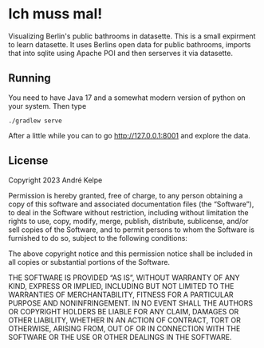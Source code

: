 # Ich muss mal!

Visualizing Berlin's public bathrooms in datasette. This is a small expirment
to learn datasette. It uses Berlins open data for public bathrooms, imports
that into sqlite using Apache POI and then serserves it via datasette.

## Running

You need to have Java 17 and a somewhat modern version of python on your system. Then type

```
./gradlew serve
```

After a little while you can to go http://127.0.0.1:8001 and explore the data.

## License 

Copyright 2023 André Kelpe

Permission is hereby granted, free of charge, to any person obtaining a copy of
this software and associated documentation files (the “Software”), to deal in
the Software without restriction, including without limitation the rights to
use, copy, modify, merge, publish, distribute, sublicense, and/or sell copies
of the Software, and to permit persons to whom the Software is furnished to do
so, subject to the following conditions:

The above copyright notice and this permission notice shall be included in all
copies or substantial portions of the Software.

THE SOFTWARE IS PROVIDED “AS IS”, WITHOUT WARRANTY OF ANY KIND, EXPRESS OR
IMPLIED, INCLUDING BUT NOT LIMITED TO THE WARRANTIES OF MERCHANTABILITY,
FITNESS FOR A PARTICULAR PURPOSE AND NONINFRINGEMENT. IN NO EVENT SHALL THE
AUTHORS OR COPYRIGHT HOLDERS BE LIABLE FOR ANY CLAIM, DAMAGES OR OTHER
LIABILITY, WHETHER IN AN ACTION OF CONTRACT, TORT OR OTHERWISE, ARISING FROM,
OUT OF OR IN CONNECTION WITH THE SOFTWARE OR THE USE OR OTHER DEALINGS IN THE
SOFTWARE.


